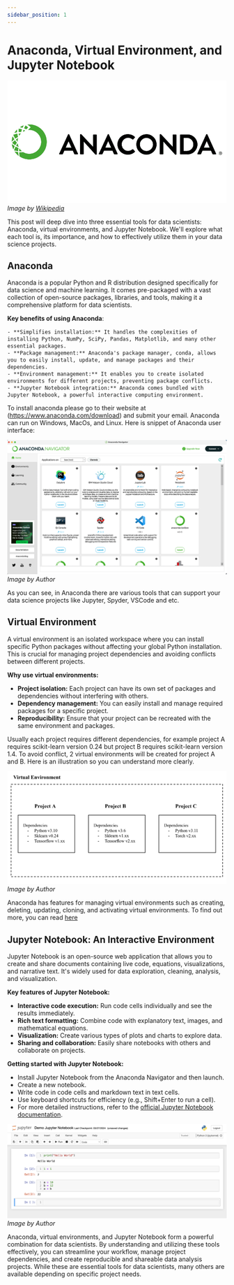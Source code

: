 ```yaml
---
sidebar_position: 1
---
```


# Anaconda, Virtual Environment, and Jupyter Notebook

![Anaconda](https://raw.githubusercontent.com/adiptamartulandi/learn-data-science-live/main/assets/05-anaconda.png)
*Image by [Wikipedia](https://wikipedia.com)*

This post will deep dive into three essential tools for data scientists: Anaconda, virtual environments, and Jupyter Notebook. We'll explore what each tool is, its importance, and how to effectively utilize them in your data science projects.

## Anaconda

Anaconda is a popular Python and R distribution designed specifically for data science and machine learning. It comes pre-packaged with a vast collection of open-source packages, libraries, and tools, making it a comprehensive platform for data scientists.

**Key benefits of using Anaconda**:

    - **Simplifies installation:** It handles the complexities of installing Python, NumPy, SciPy, Pandas, Matplotlib, and many other essential packages.
    - **Package management:** Anaconda's package manager, conda, allows you to easily install, update, and manage packages and their dependencies.
    - **Environment management:** It enables you to create isolated environments for different projects, preventing package conflicts.
    - **Jupyter Notebook integration:** Anaconda comes bundled with Jupyter Notebook, a powerful interactive computing environment.

To install anaconda please go to their website at (https://www.anaconda.com/download) and submit your email. Anaconda can run on Windows, MacOs, and Linux. Here is snippet of Anaconda user interface:

![Anaconda UI](https://raw.githubusercontent.com/adiptamartulandi/learn-data-science-live/main/assets/05-01-anaconda-ui.png)
*Image by Author*

As you can see, in Anaconda there are various tools that can support your data science projects like Jupyter, Spyder, VSCode and etc.

## Virtual Environment

A virtual environment is an isolated workspace where you can install specific Python packages without affecting your global Python installation. This is crucial for managing project dependencies and avoiding conflicts between different projects.

**Why use virtual environments:**

- **Project isolation:** Each project can have its own set of packages and dependencies without interfering with others.
- **Dependency management:** You can easily install and manage required packages for a specific project.
- **Reproducibility:** Ensure that your project can be recreated with the same environment and packages.

Usually each project requires different dependencies, for example project A requires scikit-learn version 0.24 but project B requires scikit-learn version 1.4. To avoid conflict, 2 virtual environments will be created for project A and B. Here is an illustration so you can understand more clearly.

![Virtual Env](https://raw.githubusercontent.com/adiptamartulandi/learn-data-science-live/main/assets/05-02-venv.png)
*Image by Author*

Anaconda has features for managing virtual environments such as creating, deleting, updating, cloning, and activating virtual environments. To find out more, you can read [here](https://conda.io/projects/conda/en/latest/user-guide/tasks/manage-environments.html#)

## Jupyter Notebook: An Interactive Environment

Jupyter Notebook is an open-source web application that allows you to create and share documents containing live code, equations, visualizations, and narrative text. It's widely used for data exploration, cleaning, analysis, and visualization.   

**Key features of Jupyter Notebook:**

- **Interactive code execution:** Run code cells individually and see the results immediately.
- **Rich text formatting:** Combine code with explanatory text, images, and mathematical equations.
- **Visualization:** Create various types of plots and charts to explore data.
- **Sharing and collaboration:** Easily share notebooks with others and collaborate on projects.

**Getting started with Jupyter Notebook:**

- Install Jupyter Notebook from the Anaconda Navigator and then launch.
- Create a new notebook.
- Write code in code cells and markdown text in text cells.
- Use keyboard shortcuts for efficiency (e.g., Shift+Enter to run a cell).
- For more detailed instructions, refer to the [official Jupyter Notebook documentation](https://jupyter-notebook.readthedocs.io/en/stable/).

![Jupyter Notebook](https://raw.githubusercontent.com/adiptamartulandi/learn-data-science-live/main/assets/05-03-notebook.png)
*Image by Author*

Anaconda, virtual environments, and Jupyter Notebook form a powerful combination for data scientists. By understanding and utilizing these tools effectively, you can streamline your workflow, manage project dependencies, and create reproducible and shareable data analysis projects. While these are essential tools for data scientists, many others are available depending on specific project needs.
